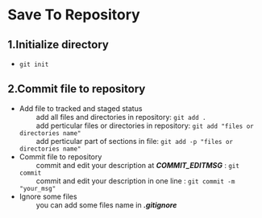 Save To Repository
============

1.Initialize directory
--------
*   `git init`
   

2.Commit file to repository
--------
*   Add file to tracked and staged status <br>
&ensp; &ensp; &ensp; add all files and directories in repository: `git add .` <br>
&ensp; &ensp; &ensp; add perticular files or directories in repository: `git add "files or directories name"` <br>
&ensp; &ensp; &ensp; add perticular part of sections in file: `git add -p "files or directories name"` <br>
*   Commit file to repository <br>
&ensp; &ensp; &ensp; commit and edit your description at ***COMMIT_EDITMSG*** : `git commit` <br>
&ensp; &ensp; &ensp; commit and edit your description in one line : `git commit -m "your_msg"` <br>
*   Ignore some files <br>
&ensp; &ensp; &ensp; you can add some files name in ***.gitignore*** <br>
   
